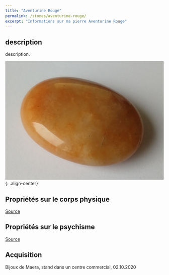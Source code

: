 ```yaml
---
title: "Aventurine Rouge"
permalink: /stones/aventurine-rouge/
excerpt: "Informations sur ma pierre Aventurine Rouge"
---
```


## description
description.

![Aventurine Rouge](/images/stones/AventurineRouge_BijouxDeMaera_20201002.jpg "Aventurine Rouge"){: .align-center}

## Propriétés sur le corps physique


[Source](https://)


## Propriétés sur le psychisme


[Source](https://)

## Acquisition
Bijoux de Maera, stand dans un centre commercial, 02.10.2020
